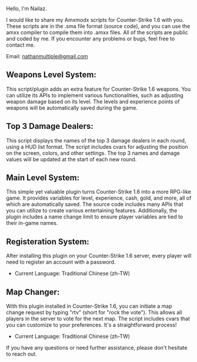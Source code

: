 Hello, I'm Nailaz.

I would like to share my Amxmodx scripts for Counter-Strike 1.6 with you. These scripts are in the .sma file format (source code), and you can use the amxx compiler to compile them into .amxx files. All of the scripts are public and coded by me. If you encounter any problems or bugs, feel free to contact me.

Email: nathanmultiple@gmail.com

## Weapons Level System:
This script/plugin adds an extra feature for Counter-Strike 1.6 weapons. You can utilize its APIs to implement various functionalities, such as adjusting weapon damage based on its level. The levels and experience points of weapons will be automatically saved during the game.

## Top 3 Damage Dealers:
This script displays the names of the top 3 damage dealers in each round, using a HUD list format. The script includes cvars for adjusting the position on the screen, colors, and other settings. The top 3 names and damage values will be updated at the start of each new round.

## Main Level System:
This simple yet valuable plugin turns Counter-Strike 1.6 into a more RPG-like game. It provides variables for level, experience, cash, gold, and more, all of which are automatically saved. The source code includes many APIs that you can utilize to create various entertaining features. Additionally, the plugin includes a name change limit to ensure player variables are tied to their in-game names.

## Registeration System:
After installing this plugin on your Counter-Strike 1.6 server, every player will need to register an account with a password.

- Current Language: Traditional Chinese (zh-TW)

## Map Changer:

With this plugin installed in Counter-Strike 1.6, you can initiate a map change request by typing "rtv" (short for "rock the vote"). This allows all players in the server to vote for the next map. The script includes cvars that you can customize to your preferences. It's a straightforward process!

- Current Language: Traditional Chinese (zh-TW)

If you have any questions or need further assistance, please don't hesitate to reach out.

